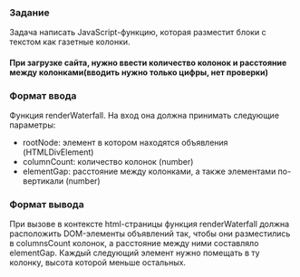 ### Задание

Задача написать JavaScript-функцию, которая разместит блоки с текстом как газетные колонки.

#### При загрузке сайта, нужно ввести количество колонок и расстояние между колонками(вводить нужно только цифры, нет проверки)

### Формат ввода 

Функция renderWaterfall. На вход она должна принимать следующие параметры:

- rootNode: элемент в котором находятся объявления (HTMLDivElement)
- columnCount: количество колонок (number)
- elementGap: расстояние между колонками, а также элементами по-вертикали (number)

### Формат вывода

При вызове в контексте html-страницы функция renderWaterfall должна расположить DOM-элементы объявлений так, чтобы они разместились в columnsCount колонок, а расстояние между ними составляло elementGap. Каждый следующий элемент нужно помещать в ту колонку, высота которой меньше остальных.

